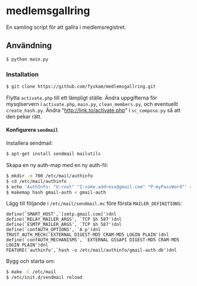 # medlemsgallring

En samling script för att gallra i medlemsregistret.

## Användning
```bash
$ python main.py
```

### Installation
```bash
$ git clone https://github.com/fyskam/medlemsgallring.git
```
Flytta `activate.php` till ett lämpligt ställe. Ändra uppgifterna för mysqlservern i `activate.php`, `main.py`, `clean_members.py`, och eventuellt `create_hash.py`. Ändra "http://link.to/activate.php" i `sc_compose.py` så att den pekar rätt.

#### Konfigurera `sendmail`
Installera sendmail:
```bash
$ apt-get install sendmail mailutils
```
Skapa en ny auth-map med en ny auth-fil:
```bash
$ mkdir -m 700 /etc/mail/authinfo
$ cd /etc/mail/authinfo
$ echo 'AuthInfo: "U:root" "I:some.address@gmail.com" "P:myPassWord"' > gmail-auth
$ makemap hash gmail-auth < gmail-auth
```
Lägg till följande i `/etc/mail/sendmail.mc` före första `MAILER_DEFINITIONS`:
```
define(`SMART_HOST',`[smtp.gmail.com]')dnl
define(`RELAY_MAILER_ARGS', `TCP $h 587')dnl
define(`ESMTP_MAILER_ARGS', `TCP $h 587')dnl
define(`confAUTH_OPTIONS', `A p')dnl
TRUST_AUTH_MECH(`EXTERNAL DIGEST-MD5 CRAM-MD5 LOGIN PLAIN')dnl
define(`confAUTH_MECHANISMS', `EXTERNAL GSSAPI DIGEST-MD5 CRAM-MD5 LOGIN PLAIN')dnl
FEATURE(`authinfo',`hash -o /etc/mail/authinfo/gmail-auth.db')dnl
```
Bygg och starta om:
```bash
$ make -C /etc/mail
$ /etc/init.d/sendmail reload
```
